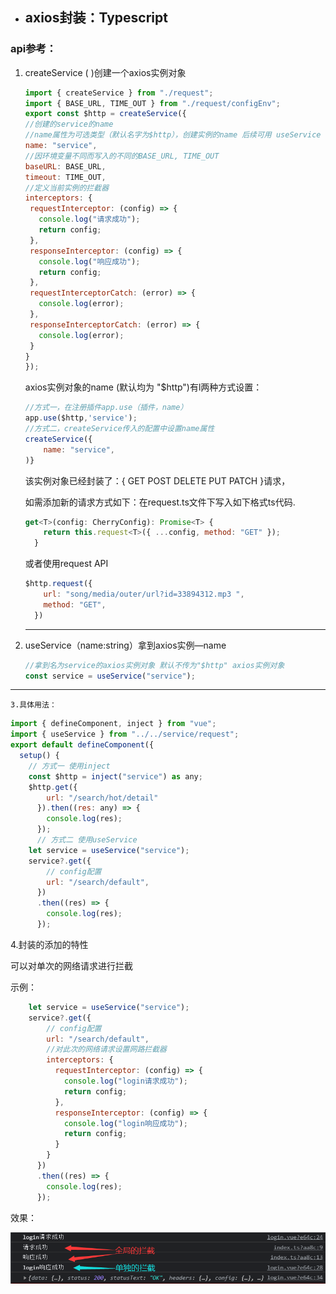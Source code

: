 - ## axios封装：Typescript

### api参考：

1. createService ( )创建一个axios实例对象
   ```javascript
   import { createService } from "./request";
   import { BASE_URL, TIME_OUT } from "./request/configEnv";
   export const $http = createService({
   //创建的service的name
   //name属性为可选类型（默认名字为$http），创建实例的name 后续可用 useService 或者 reject 拿到name实例对象
   name: "service",
   //因环境变量不同而写入的不同的BASE_URL, TIME_OUT
   baseURL: BASE_URL,
   timeout: TIME_OUT,
   //定义当前实例的拦截器
   interceptors: {
    requestInterceptor: (config) => {
      console.log("请求成功");
      return config;
    },
    responseInterceptor: (config) => {
      console.log("响应成功");
      return config;
    },
    requestInterceptorCatch: (error) => {
      console.log(error);
    },
    responseInterceptorCatch: (error) => {
      console.log(error);
    }
   }
   });
   ```
   
   axios实例对象的name (默认均为 "$http")有l两种方式设置：
   ```javascript
   //方式一，在注册插件app.use（插件，name）
   app.use($http,'service');
   //方式二，createService传入的配置中设置name属性
   createService({
       name: "service",
   )}
   ```
   
   该实例对象已经封装了：{ GET POST DELETE PUT  PATCH }请求，
   
   如需添加新的请求方式如下：在request.ts文件下写入如下格式ts代码.
   ```javascript
   get<T>(config: CherryConfig): Promise<T> {
       return this.request<T>({ ...config, method: "GET" });
     }
   ```
   
   或者使用request  API
   ```javascript
   $http.request({
       url: "song/media/outer/url?id=33894312.mp3 ",
       method: "GET",
     })
   ```
   
   ***
2. useService（name:string）拿到axios实例—name
   ```javascript
   //拿到名为service的axios实例对象 默认不传为"$http" axios实例对象
   const service = useService("service");
   ```

***

	3.具体用法：

```javascript
import { defineComponent, inject } from "vue";
import { useService } from "../../service/request";
export default defineComponent({
  setup() {
    // 方式一 使用inject
    const $http = inject("service") as any;
    $http.get({
        url: "/search/hot/detail"
      }).then((res: any) => {
        console.log(res);
      });
      // 方式二 使用useService
    let service = useService("service");
    service?.get({
        // config配置
        url: "/search/default",
      })
      .then((res) => {
        console.log(res);
      });
```

4.封装的添加的特性

可以对单次的网络请求进行拦截

示例：

```javascript
    let service = useService("service");
    service?.get({
        // config配置
        url: "/search/default",
        //对此次的网络请求设置网路拦截器
        interceptors: {
          requestInterceptor: (config) => {
            console.log("login请求成功");
            return config;
          },
          responseInterceptor: (config) => {
            console.log("login响应成功");
            return config;
          }
        }
      })
      .then((res) => {
        console.log(res);
      });
```

效果：

![截图](3552519c6dca282e02460fc66540860a.png)